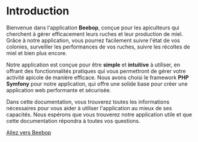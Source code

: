 # Introduction

Bienvenue dans l'application **Beebop**, conçue pour les apiculteurs qui cherchent à gérer efficacement leurs ruches et leur production de miel. Grâce à notre application, vous pourrez facilement suivre l'état de vos colonies, surveiller les performances de vos ruches, suivre les récoltes de miel et bien plus encore.

Notre application est conçue pour être **simple** et **intuitive** à utiliser, en offrant des fonctionnalités pratiques qui vous permettront de gérer votre activité apicole de manière efficace. Nous avons choisi le framework **PHP Symfony** pour notre application, qui offre une solide base pour créer une application web performante et sécurisée.

Dans cette documentation, vous trouverez toutes les informations nécessaires pour vous aider à utiliser l'application au mieux de ses capacités. Nous espérons que vous trouverez notre application utile et que cette documentation répondra à toutes vos questions.

[Allez vers Beebop](https://beebop.sophiegarreta.fr/)
